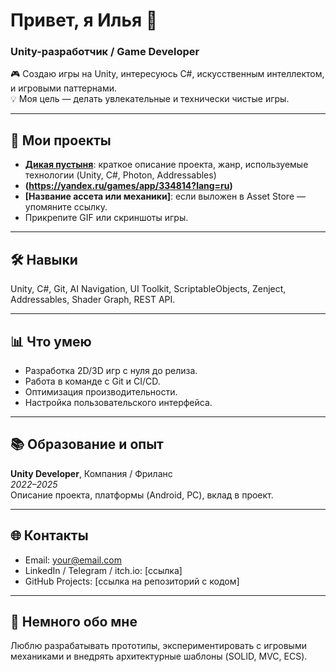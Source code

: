 # Привет, я Илья 👋  
### Unity-разработчик / Game Developer

🎮 Создаю игры на Unity, интересуюсь C#, искусственным интеллектом, и игровыми паттернами.  
💡 Моя цель — делать увлекательные и технически чистые игры.

---

## 🧩 Мои проекты
- **[Дикая пустыня](ссылка_на_репозиторий)**: краткое описание проекта, жанр, используемые технологии (Unity, C#, Photon, Addressables)
- **(https://yandex.ru/games/app/334814?lang=ru)**
- **[Название ассета или механики]**: если выложен в Asset Store — упомяните ссылку.
- Прикрепите GIF или скриншоты игры.
  
---

## 🛠️ Навыки
Unity, C#, Git, AI Navigation, UI Toolkit, ScriptableObjects, Zenject, Addressables, Shader Graph, REST API.

---

## 📊 Что умею
- Разработка 2D/3D игр с нуля до релиза.  
- Работа в команде с Git и CI/CD.  
- Оптимизация производительности.  
- Настройка пользовательского интерфейса.  

---

## 📚 Образование и опыт
**Unity Developer**, Компания / Фриланс  
*2022–2025*  
Описание проекта, платформы (Android, PC), вклад в проект.  

---

## 🌐 Контакты
- Email: your@email.com  
- LinkedIn / Telegram / itch.io: [ссылка]  
- GitHub Projects: [ссылка на репозиторий с кодом]

---

## 💬 Немного обо мне
Люблю разрабатывать прототипы, экспериментировать с игровыми механиками и внедрять архитектурные шаблоны (SOLID, MVC, ECS).

